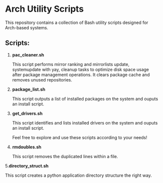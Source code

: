 # Arch Utility Scripts

  This repository contains a collection of Bash utility scripts designed for Arch-based systems.

## Scripts:

1. **pac_cleaner.sh**

   This script performs mirror ranking and mirrorlists update, systemupdate with yay, cleanup tasks to optimize disk space usage after package management operations. It clears package cache and removes unused repositories.

2. **package_list.sh**

   This script outputs a list of installed packages on the system and ouputs an install script.

3. **get_drivers.sh**

   This script identifies and lists installed drivers on the system and ouputs an install script.

   Feel free to explore and use these scripts according to your needs!

4. **rmdoubles.sh**

   This script removes the duplicated lines within a file.

5.**directory_struct.sh**

  This script creates a python application directory structure the right way.
